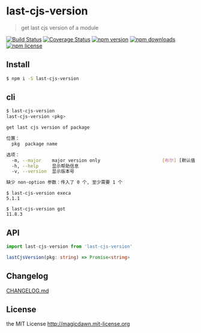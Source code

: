 # last-cjs-version

> get last cjs version of a module

<!-- not supported -->
<!-- https://img.shields.io/github/workflow/status/magicdawn/last-cjs-version/ci.yml/master -->

<!-- style -->
<!-- https://github.com/magicdawn/last-cjs-version/actions/workflows/ci.yml/badge.svg -->

[![Build Status](https://img.shields.io/github/checks-status/magicdawn/last-cjs-version/master?style=flat-square)](https://github.com/magicdawn/last-cjs-version/actions/workflows/ci.yml)
[![Coverage Status](https://img.shields.io/codecov/c/github/magicdawn/last-cjs-version.svg?style=flat-square)](https://codecov.io/gh/magicdawn/last-cjs-version)
[![npm version](https://img.shields.io/npm/v/last-cjs-version.svg?style=flat-square)](https://www.npmjs.com/package/last-cjs-version)
[![npm downloads](https://img.shields.io/npm/dm/last-cjs-version.svg?style=flat-square)](https://www.npmjs.com/package/last-cjs-version)
[![npm license](https://img.shields.io/npm/l/last-cjs-version.svg?style=flat-square)](http://magicdawn.mit-license.org)

## Install

```sh
$ npm i -S last-cjs-version
```

## cli

```sh
$ last-cjs-version
last-cjs-version <pkg>

get last cjs version of package

位置：
  pkg  package name                                                     [字符串]

选项：
  -m, --major    major version only                       [布尔] [默认值: false]
  -h, --help     显示帮助信息                                             [布尔]
  -v, --version  显示版本号                                               [布尔]

缺少 non-option 参数：传入了 0 个, 至少需要 1 个
```

```
$ last-cjs-version execa
5.1.1

$ last-cjs-version got
11.8.3
```

## API

```ts
import last-cjs-version from 'last-cjs-version'

lastCjsVersion(pkg: string) => Promise<string>
```

## Changelog

[CHANGELOG.md](CHANGELOG.md)

## License

the MIT License http://magicdawn.mit-license.org
